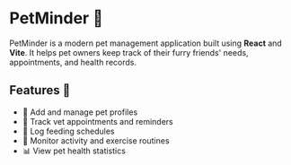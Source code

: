 # PetMinder 🐾

PetMinder is a modern pet management application built using **React** and **Vite**. It helps pet owners keep track of their furry friends' needs, appointments, and health records.

## Features 🚀
- 🐶 Add and manage pet profiles
- 📅 Track vet appointments and reminders
- 🍖 Log feeding schedules
- 🏃 Monitor activity and exercise routines
- 📊 View pet health statistics
